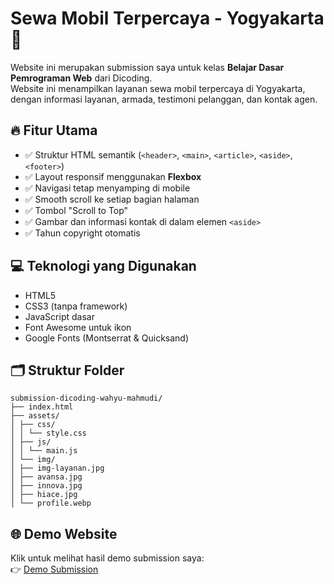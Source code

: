 # Sewa Mobil Terpercaya - Yogyakarta 🚗

Website ini merupakan submission saya untuk kelas **Belajar Dasar Pemrograman Web** dari Dicoding.  
Website ini menampilkan layanan sewa mobil terpercaya di Yogyakarta, dengan informasi layanan, armada, testimoni pelanggan, dan kontak agen.

## 🔥 Fitur Utama

- ✅ Struktur HTML semantik (`<header>`, `<main>`, `<article>`, `<aside>`, `<footer>`)
- ✅ Layout responsif menggunakan **Flexbox**
- ✅ Navigasi tetap menyamping di mobile
- ✅ Smooth scroll ke setiap bagian halaman
- ✅ Tombol "Scroll to Top"
- ✅ Gambar dan informasi kontak di dalam elemen `<aside>`
- ✅ Tahun copyright otomatis

## 💻 Teknologi yang Digunakan

- HTML5
- CSS3 (tanpa framework)
- JavaScript dasar
- Font Awesome untuk ikon
- Google Fonts (Montserrat & Quicksand)

## 🗂️ Struktur Folder

```
submission-dicoding-wahyu-mahmudi/
├── index.html
├── assets/
│ ├── css/
│ │ └── style.css
│ ├── js/
│ │ └── main.js
│ └── img/
│ ├── img-layanan.jpg
│ ├── avansa.jpg
│ ├── innova.jpg
│ ├── hiace.jpg
│ └── profile.webp

```
## 🌐 Demo Website

Klik untuk melihat hasil demo submission saya:  
👉 [Demo Submission](https://wahyu043.github.io/submission-dicoding-wahyu-mahmudi/)
